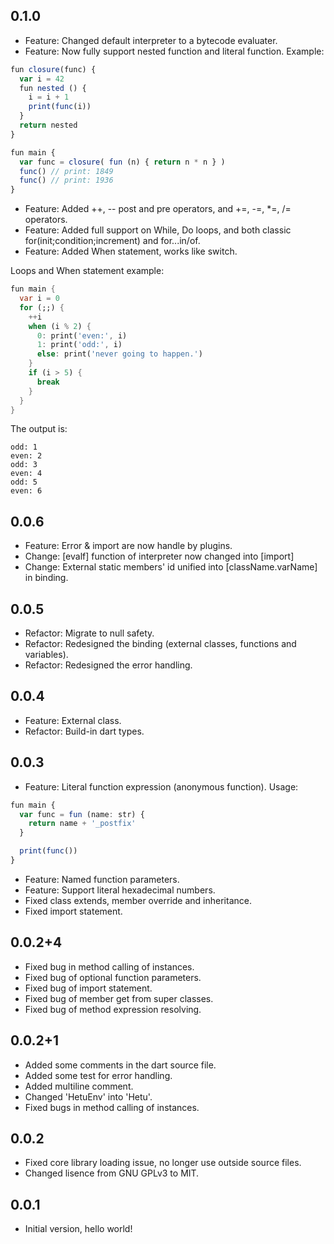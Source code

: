 ## 0.1.0

- Feature: Changed default interpreter to a bytecode evaluater.
- Feature: Now fully support nested function and literal function. Example:

```typescript
fun closure(func) {
  var i = 42
  fun nested () {
    i = i + 1
    print(func(i))
  }
  return nested
}

fun main {
  var func = closure( fun (n) { return n * n } )
  func() // print: 1849
  func() // print: 1936
}
```

- Feature: Added ++, -- post and pre operators, and +=, -=, \*=, /= operators.
- Feature: Added full support on While, Do loops, and both classic for(init;condition;increment) and for...in/of.
- Feature: Added When statement, works like switch.

Loops and When statement example:

```dart
fun main {
  var i = 0
  for (;;) {
    ++i
    when (i % 2) {
      0: print('even:', i)
      1: print('odd:', i)
      else: print('never going to happen.')
    }
    if (i > 5) {
      break
    }
  }
}
```

The output is:

```
odd: 1
even: 2
odd: 3
even: 4
odd: 5
even: 6
```

## 0.0.6

- Feature: Error & import are now handle by plugins.
- Change: [evalf] function of interpreter now changed into [import]
- Change: External static members' id unified into [className.varName] in binding.

## 0.0.5

- Refactor: Migrate to null safety.
- Refactor: Redesigned the binding (external classes, functions and variables).
- Refactor: Redesigned the error handling.

## 0.0.4

- Feature: External class.
- Refactor: Build-in dart types.

## 0.0.3

- Feature: Literal function expression (anonymous function). Usage:

```typescript
fun main {
  var func = fun (name: str) {
    return name + '_postfix'
  }

  print(func())
}
```

- Feature: Named function parameters.
- Feature: Support literal hexadecimal numbers.
- Fixed class extends, member override and inheritance.
- Fixed import statement.

## 0.0.2+4

- Fixed bug in method calling of instances.
- Fixed bug of optional function parameters.
- Fixed bug of import statement.
- Fixed bug of member get from super classes.
- Fixed bug of method expression resolving.

## 0.0.2+1

- Added some comments in the dart source file.
- Added some test for error handling.
- Added multiline comment.
- Changed 'HetuEnv' into 'Hetu'.
- Fixed bugs in method calling of instances.

## 0.0.2

- Fixed core library loading issue, no longer use outside source files.
- Changed lisence from GNU GPLv3 to MIT.

## 0.0.1

- Initial version, hello world!
